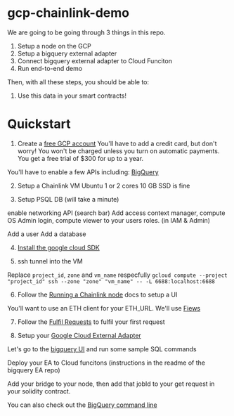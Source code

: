 # gcp-chainlink-demo

We are going to be going through 3 things in this repo.

1. Setup a node on the GCP
2. Setup a bigquery external adapter
3. Connect bigquery external adapter to Cloud Funciton
4. Run end-to-end demo

Then, with all these steps, you should be able to: 
1. Use this data in your smart contracts! 

# Quickstart

1. Create a [free GCP account](https://console.cloud.google.com/)
You'll have to add a credit card, but don't worry! You won't be charged unless you turn on automatic payments. You get a free trial of $300 for up to a year. 

You'll have to enable a few APIs including:
[BigQuery](https://console.cloud.google.com/flows/enableapi?apiid=bigquery&_ga=2.104006281.802978260.1605093328-241701440.1605093193)

2. Setup a Chainlink VM
Ubuntu
1 or 2 cores
10 GB SSD is fine

3. Setup PSQL DB (will take a minute)

enable networking API (search bar)
Add access context manager, compute OS Admin login, compute viewer to your users roles. (in IAM & Admin)

Add a user
Add a database

4. [Install the google cloud SDK](https://cloud.google.com/sdk)

5. ssh tunnel into the VM

Replace `project_id`, `zone` and `vm_name` respecfully
`gcloud compute --project "project_id" ssh --zone "zone" "vm_name" -- -L 6688:localhost:6688`

6. Follow the [Running a Chainlink node](https://docs.chain.link/docs/running-a-chainlink-node) docs to setup a UI

You'll want to use an ETH client for your ETH_URL. We'll use [Fiews](https://dashboard.fiews.io/home#)

7. Follow the [Fulfil Requests](https://docs.chain.link/docs/fulfilling-requests) to fulfil your first request

8. Setup your [Google Cloud External Adapter](https://github.com/PatrickAlphaC/bigquery-cl-ea)

Let's go to the [bigquery UI](https://console.cloud.google.com/) and run some sample SQL commands

Deploy your EA to Cloud funcitons (instructions in the readme of the bigquery EA repo)

Add your bridge to your node, then add that jobId to your get request in your solidity contract. 

You can also check out the [BigQuery command line](https://cloud.google.com/bigquery/docs/quickstarts/quickstart-command-line) 



